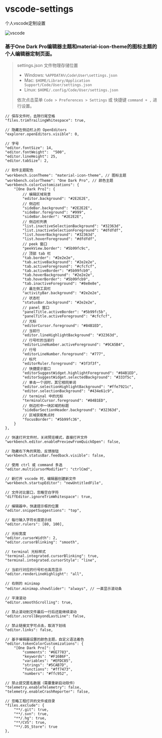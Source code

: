 # vscode-settings
个人vscode定制设置

![vscode](https://ws1.sinaimg.cn/large/006tNc79ly1g1u710gpkfj30t40k20xr.jpg)



### 基于One Dark Pro编辑器主题和material-icon-theme的图标主题的个人编辑器定制页面。



> settings.json 文件物理存储位置
>
> - Windows: `%APPDATA%\Code\User\settings.json`
> - Mac: `$HOME/Library/Application Support/Code/User/settings.json`
> - Linux: `$HOME/.config/Code/User/settings.json`
>
> 依次点击菜单 `Code > Preferences > Settings` 或 快捷键 `command + ,` 进行设置。



    // 保存文件时，去除行尾空格
    "files.trimTrailingWhitespace": true,
    
    // 隐藏左侧边栏上的 OpenEditors
    "explorer.openEditors.visible": 0,
    
    // 字号
    "editor.fontSize": 14,
    "editor.fontWeight":  "500",
    "editor.lineHeight": 25,
    "editor.tabSize": 2,
    
    // 软件主题配色
    "workbench.iconTheme": "material-icon-theme", // 图标主题
    "workbench.colorTheme": "One Dark Pro", // 颜色主题
    "workbench.colorCustomizations": {
        "[One Dark Pro]": {
            // 编辑区域背景
            "editor.background": "#2E2E2E",
            // 侧边栏
            "sideBar.background": "#2E2E2E",
            "sideBar.foreground": "#999",
            "sideBar.border": "#2E2E2E",
            // 侧边栏列表
            "list.inactiveSelectionBackground": "#32363d",
            "list.inactiveSelectionForeground": "#dfdfdf",
            "list.hoverBackground": "#32363d",
            "list.hoverForeground": "#dfdfdf",
            // peek 窗口
            "peekView.border": "#5b99fc9c",
            // 顶部 tab 栏
            "tab.border": "#2e2e2e",
            "tab.activeBackground": "#2e2e2e",
            "tab.activeForeground": "#cfcfcf",
            "tab.activeBorder": "#5b99fcb9",
            "tab.hoverBackground": "#2e2e2e",
            "tab.hoverBorder": "#5b99fcb9",
            "tab.inactiveForeground": "#8e8e8e",
            // 最左侧工具栏
            "activityBar.background": "#2e2e2e",
            // 状态栏
            "statusBar.background": "#2e2e2e",
            // panel 窗口
            "panelTitle.activeBorder": "#5b99fc5b",
            "panelTitle.activeForeground": "#cfcfcf",
            // 光标
            "editorCursor.foreground": "#84B1ED",
            // 当前行
            "editor.lineHighlightBackground": "#32363d",
            // 行号栏的当前行
            "editorLineNumber.activeForeground": "#9CA5B4",
            // 行号
            "editorLineNumber.foreground": "#777",
            // 标尺
            "editorRuler.foreground": "#3f3f3f",
            // 快捷提示窗口
            "editorSuggestWidget.highlightForeground": "#84B1ED",
            "editorSuggestWidget.selectedBackground": "#333f5c",
            // 单击一个词时，其它相同单词
            "editor.selectionHighlightBackground": "#ffe7921c",
            "editor.selectionBackground": "#434e61c9",
            // terminal 中的光标
            "terminalCursor.foreground": "#84B1ED",
            // 侧边栏中一块区域的标题
            "sideBarSectionHeader.background": "#32363d",
            // 区域获取焦点时
            "focusBorder": "#5b99fc36",
        }
    },
    
    // 快速打开文件时，关闭预览模式，直接打开文件
    "workbench.editor.enablePreviewFromQuickOpen": false,
    
    // 隐藏右下角的笑脸、反馈按钮
    "workbench.statusBar.feedback.visible": false,
    
    // 使用 ctrl 或 command 多选
    "editor.multiCursorModifier": "ctrlCmd",
    
    // 新打开 vscode 时，编辑器创建新文件
    "workbench.startupEditor": "newUntitledFile",
    
    // 文件对比窗口，忽略空白字符
    "diffEditor.ignoreTrimWhitespace": true,
    
    // 编辑器中，快速提示框的位置
    "editor.snippetSuggestions": "top",
    
    // 每行输入字符长度提示线
    "editor.rulers": [80, 100],
    
    // 光标宽度
    "editor.cursorWidth": 2,
    "editor.cursorBlinking": "smooth",
    
    // terminal 光标样式
    "terminal.integrated.cursorBlinking": true,
    "terminal.integrated.cursorStyle": "line",
    
    // 当前行对应的行号栏也高亮显示
    "editor.renderLineHighlight": "all",
    
    // 右侧的 minimap
    "editor.minimap.showSlider": "always", // 一直显示滚动条
    
    // 平滑滚动
    "editor.smoothScrolling": true,
    
    // 禁止滚动到文件最后一行后还能继续滚动
    "editor.scrollBeyondLastLine": false,
    
    // 禁止链接文字可点击，取消下划线
    "editor.links": false,
    
    // 基于编辑器设置的颜色主题，自定义语法着色
    "editor.tokenColorCustomizations": {
        "[One Dark Pro]": {
            "comments": "#6E7783",
            "keywords": "#F16B6F",
            "variables": "#EFDC05",
            "strings": "#5CAB7D",
            "functions": "#ff7473",
            "numbers": "#ffc952",
            
    // 禁止提交匿名数据（需要重新启动软件）
    "telemetry.enableTelemetry": false,
    "telemetry.enableCrashReporter": false,
    
    // 忽略工程打开的文件或目录
    "files.exclude": {
        "**/.git": true,
        "**/.svn": true,
        "**/.hg": true,
        "**/CVS": true,
        "**/.DS_Store": true
    },



